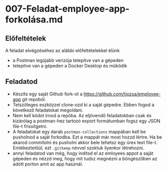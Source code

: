 # 007-Feladat-employee-app-forkolása.md

## Előfeltételek
A feladat elvégzéséhez az alábbi előfeltételekkel élünk
* a Postman legújabb verizója telepítve van a gépeden
* telepítve van a gépeden a Docker Desktop és működik


## Feladatod
* Készíts egy saját Github fork-ot a https://github.com/tjozsa/employee-app git repoból. 
* Tetszőleges eszközzel clone-ozd ki a saját gépedre. Ebben fogod a következő feladatokat megoldani. 
* Nem kell kódot írnod a repóba. Az eljövendő feladatokban csak és kizárólag a postman-hez tartozó export formátumban fogsz egy JSON file-t frissítgetni.
* A feladatokat egy darab `postman-collections` mappában kell be pusholnod a saját forkodba. Ezt a mappát már most hozzd lértre. Ha be akarod commitolni és pusholni akkor bele tehetsz egy üres text file-t. Emlékeztetőül, ezt `.gitkeep` névvel szoktuk ilyenkor létrehozni.
* annyi feladatod van még, hogy indítsd el az emloyees appot a saját gépeden és nézzd meg, hogy mit tudsz megnézni a böngészőben az adott porton amit az app használ.

